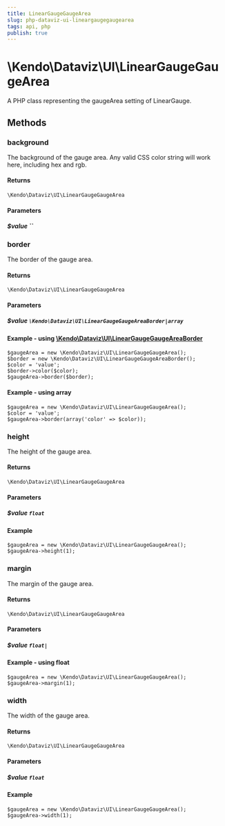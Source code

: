```yaml
---
title: LinearGaugeGaugeArea
slug: php-dataviz-ui-lineargaugegaugearea
tags: api, php
publish: true
---
```


# \Kendo\Dataviz\UI\LinearGaugeGaugeArea

A PHP class representing the gaugeArea setting of LinearGauge.


## Methods

### background
The background of the gauge area.
Any valid CSS color string will work here, including hex and rgb.

#### Returns
`\Kendo\Dataviz\UI\LinearGaugeGaugeArea`

#### Parameters

##### $value ``



### border

The border of the gauge area.

#### Returns
`\Kendo\Dataviz\UI\LinearGaugeGaugeArea`

#### Parameters

##### $value `\Kendo\Dataviz\UI\LinearGaugeGaugeAreaBorder|array`


#### Example - using [\Kendo\Dataviz\UI\LinearGaugeGaugeAreaBorder](/api/wrappers/php/Kendo/Dataviz/UI/LinearGaugeGaugeAreaBorder)

    $gaugeArea = new \Kendo\Dataviz\UI\LinearGaugeGaugeArea();
    $border = new \Kendo\Dataviz\UI\LinearGaugeGaugeAreaBorder();
    $color = 'value';
    $border->color($color);
    $gaugeArea->border($border);

#### Example - using array

    $gaugeArea = new \Kendo\Dataviz\UI\LinearGaugeGaugeArea();
    $color = 'value';
    $gaugeArea->border(array('color' => $color));

### height
The height of the gauge area.

#### Returns
`\Kendo\Dataviz\UI\LinearGaugeGaugeArea`

#### Parameters

##### $value `float`



#### Example 
    $gaugeArea = new \Kendo\Dataviz\UI\LinearGaugeGaugeArea();
    $gaugeArea->height(1);

### margin
The margin of the gauge area.

#### Returns
`\Kendo\Dataviz\UI\LinearGaugeGaugeArea`

#### Parameters

##### $value `float|`



#### Example  - using float
    $gaugeArea = new \Kendo\Dataviz\UI\LinearGaugeGaugeArea();
    $gaugeArea->margin(1);

### width
The width of the gauge area.

#### Returns
`\Kendo\Dataviz\UI\LinearGaugeGaugeArea`

#### Parameters

##### $value `float`



#### Example 
    $gaugeArea = new \Kendo\Dataviz\UI\LinearGaugeGaugeArea();
    $gaugeArea->width(1);

